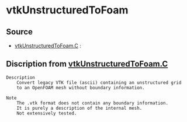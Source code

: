 # vtkUnstructuredToFoam

## Source

- [vtkUnstructuredToFoam.C](vtkUnstructuredToFoam.C) : 


## Discription from [vtkUnstructuredToFoam.C](vtkUnstructuredToFoam.C)

```
Description
    Convert legacy VTK file (ascii) containing an unstructured grid
    to an OpenFOAM mesh without boundary information.

Note
    The .vtk format does not contain any boundary information.
    It is purely a description of the internal mesh.
    Not extensively tested.


```

